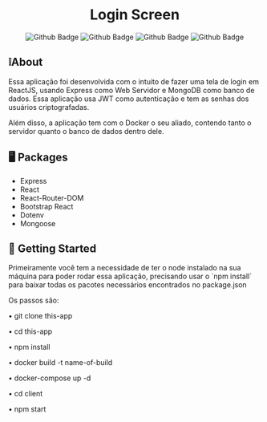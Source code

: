 <h1 align="center">Login Screen</h1>
<p align="center">
    <img alt="Github Badge" src="https://img.shields.io/badge/Javascript-ModuleES-yellow">
    <img alt="Github Badge" src="https://img.shields.io/badge/ReactJS-80%25-blue">
    <img alt="Github Badge" src="https://img.shields.io/badge/Express-25%25-lightgrey">
    <img alt="Github Badge" src="https://img.shields.io/badge/MongoDB-Database-green">
    
</p>
<h2>❕About</h2>
<p>Essa aplicação foi desenvolvida com o intuito de fazer uma tela de login em ReactJS, usando Express como Web Servidor e MongoDB como banco de dados. Essa aplicação usa JWT como autenticação e tem as senhas dos usuários criptografadas.</p>
<p>Além disso, a aplicação tem com o Docker o seu aliado, contendo tanto o servidor quanto o banco de dados dentro dele.</p>

<h2>🖥️ Packages</h2>
<ul>
    <li>Express</li>
    <li>React</li>
    <li>React-Router-DOM</li>
    <li>Bootstrap React</li>
    <li>Dotenv</li>
    <li>Mongoose</li>
</ul>

<h2>🚀 Getting Started</h2>
<p>
    Primeiramente você tem a necessidade de ter o node instalado na sua máquina para poder rodar essa aplicação, precisando usar o `npm install` para baixar todas os pacotes necessários encontrados no package.json
</p>
Os passos são:
<p>• git clone this-app</p>
<p>• cd this-app</p>
<p>• npm install</p>
<p>• docker build -t name-of-build</p>
<p>• docker-compose up -d</p>
<p>• cd client</p>
<p>• npm start</p>
